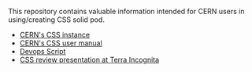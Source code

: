 
This repository contains valuable information intended for CERN users in using/creating CSS solid pod. 

 - [CERN's CSS instance](https://easy-token-no-ui-css.app.cern.ch)
 - [CERN's CSS user manual](./manual/readme.md)
 - [Devops Script](./devops/create_app.sh)
 - [CSS review presentation at Terra Incognita](https://codimd.web.cern.ch/p/2cJoWzYaS#)
